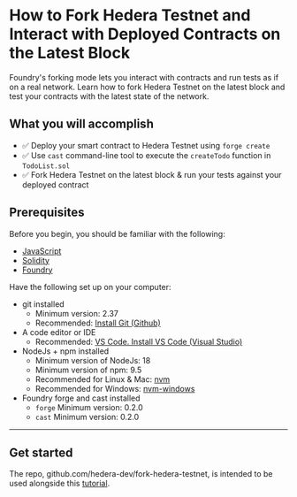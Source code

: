 # How to Fork Hedera Testnet and Interact with Deployed Contracts on the Latest Block

Foundry's forking mode lets you interact with contracts and run tests as if on a real network. Learn how to fork Hedera Testnet on the latest block and test your contracts with the latest state of the network.

## What you will accomplish

- ✅ Deploy your smart contract to Hedera Testnet using `forge create`
- ✅ Use `cast` command-line tool to execute the `createTodo` function in `TodoList.sol`
- ✅ Fork Hedera Testnet on the latest block & run your tests against your deployed contract

## Prerequisites

Before you begin, you should be familiar with the following:

- [JavaScript](https://developer.mozilla.org/en-US/docs/Web/JavaScript)
- [Solidity](https://docs.soliditylang.org/en/latest/)
- [Foundry](https://book.getfoundry.sh/)

Have the following set up on your computer:

- git installed
    - Minimum version: 2.37
    - Recommended: [Install Git (Github)](https://github.com/git-guides/install-git)
- A code editor or IDE
    - Recommended: [VS Code. Install VS Code (Visual Studio)](https://code.visualstudio.com/docs/setup/setup-overview)
- NodeJs + npm installed
    - Minimum version of NodeJs: 18
    - Minimum version of npm: 9.5
    - Recommended for Linux & Mac: [nvm](https://github.com/nvm-sh/nvm)
    - Recommended for Windows: [nvm-windows](https://github.com/coreybutler/nvm-windows)
- Foundry forge and cast installed
    - `forge` Minimum version: 0.2.0
    - `cast` Minimum version: 0.2.0

---

## Get started

The repo, github.com/hedera-dev/fork-hedera-testnet, is intended to be used alongside this [tutorial](https://docs.hedera.com/hedera/tutorials/smart-contracts/foundry/fork-hedera-testnet-on-latest-block).

